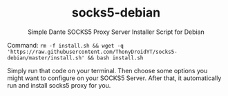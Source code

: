 

<h1 align="center">socks5-debian</h1>

<p align="center">Simple Dante SOCKS5 Proxy Server Installer Script for Debian</p>

Command:
`rm -f install.sh && wget -q 'https://raw.githubusercontent.com/ThonyDroidYT/socks5-debian/master/install.sh' && bash install.sh`

Simply run that code on your terminal. Then choose some options you might want to configure on your SOCKS5 Server. After that, it automatically run and install socks5 proxy for you.









